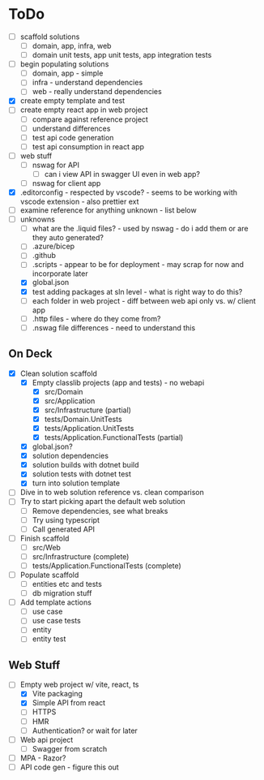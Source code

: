 # ToDo

- [ ] scaffold solutions
  - [ ] domain, app, infra, web
  - [ ] domain unit tests, app unit tests, app integration tests
- [ ] begin populating solutions
  - [ ] domain, app - simple
  - [ ] infra - understand dependencies
  - [ ] web - really understand dependencies
- [x] create empty template and test
- [ ] create empty react app in web project
  - [ ] compare against reference project
  - [ ] understand differences
  - [ ] test api code generation
  - [ ] test api consumption in react app
- [ ] web stuff
  - [ ] nswag for API
    - [ ] can i view API in swagger UI even in web app?
  - [ ] nswag for client app
- [x] .editorconfig - respected by vscode? - seems to be working with vscode extension - also prettier ext
- [ ] examine reference for anything unknown - list below
- [ ] unknowns
  - [ ] what are the .liquid files? - used by nswag - do i add them or are they auto generated?
  - [ ] .azure/bicep
  - [ ] .github
  - [ ] .scripts - appear to be for deployment - may scrap for now and incorporate later
  - [x] global.json
  - [x] test adding packages at sln level - what is right way to do this?
  - [ ] each folder in web project - diff between web api only vs. w/ client app
  - [ ] .http files - where do they come from?
  - [ ] .nswag file differences - need to understand this

## On Deck

- [x] Clean solution scaffold
  - [x] Empty classlib projects (app and tests) - no webapi
    - [x] src/Domain
    - [x] src/Application
    - [x] src/Infrastructure (partial)
    - [x] tests/Domain.UnitTests
    - [x] tests/Application.UnitTests
    - [x] tests/Application.FunctionalTests (partial)
  - [x] global.json?
  - [x] solution dependencies
  - [x] solution builds with dotnet build
  - [x] solution tests with dotnet test
  - [x] turn into solution template
- [ ] Dive in to web solution reference vs. clean comparison
- [ ] Try to start picking apart the default web solution
  - [ ] Remove dependencies, see what breaks
  - [ ] Try using typescript
  - [ ] Call generated API
- [ ] Finish scaffold
  - [ ] src/Web
  - [ ] src/Infrastructure (complete)
  - [ ] tests/Application.FunctionalTests (complete)
- [ ] Populate scaffold
  - [ ] entities etc and tests
  - [ ] db migration stuff
- [ ] Add template actions
  - [ ] use case
  - [ ] use case tests
  - [ ] entity
  - [ ] entity test

## Web Stuff

- [ ] Empty web project w/ vite, react, ts
  - [x] Vite packaging
  - [x] Simple API from react
  - [ ] HTTPS
  - [ ] HMR
  - [ ] Authentication? or wait for later
- [ ] Web api project
  - [ ] Swagger from scratch
- [ ] MPA - Razor?
- [ ] API code gen - figure this out
